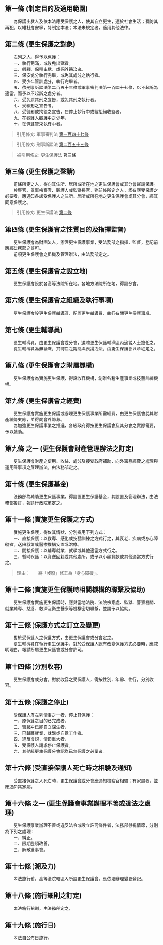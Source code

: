 第一條 (制定目的及適用範圍)
---------------------------
　　為保護出獄人及依本法應受保護之人，使其自立更生，適於社會生活；預防其再犯，以維社會安寧，特制定本法；本法未規定者，適用其他法律。  


第二條 (更生保護之對象)
-----------------------
　　左列之人，得予以保護：  
　　一、執行期滿，或赦免出獄者。  
　　二、假釋、保釋出獄，或保外醫治者。  
　　三、保安處分執行完畢，或免其處分之執行者。  
　　四、受少年管訓處分，執行完畢者。  
　　五、依刑事訴訟法第二百五十三條或軍事審判法第一百四十七條，以不起訴為適當，而予以不起訴之處分者。  
　　六、受免除其刑之宣告，或免其刑之執行者。  
　　七、受緩刑之宣告者。  
　　八、受徒刑或拘役之宣告，在停止執行中或經拒絕收監者。  
　　九、在觀護人觀護中之少年。  
　　十、在保護管束執行中者。  
> 引用條文: 軍事審判法 [第一百四十七條](../../國防退輔/軍事審判/軍事審判法.md#第一百四十七條-起訴之程式)

> 引用條文: 刑事訴訟法 [第二百五十三條](../../法務/刑事/刑事訴訟法.md#第二百五十三條-相對不起訴案件)

> 被引用條文: 更生保護法 [第三條](../../法務/保護業務/更生保護法.md#第三條-更生保護之聲請)



第三條 (更生保護之聲請)
-----------------------
　　前條所定之人，得向其住所、居所或所在地之更生保護會或其分會聲請保護。  
　　檢察官、軍事檢察官、觀護人或監獄長官，對前條所定之人，認有應受保護之必要者，應通知各該受保護人之住所、居所或所在地之更生保護會或其分會，經其同意保護之。  
> 引用條文: 更生保護法 [第二條](../../法務/保護業務/更生保護法.md#第二條-更生保護之對象)



第四條 (更生保護會之性質目的及指揮監督)
---------------------------------------
　　更生保護會為財團法人，辦理更生保護事業，受法務部之指揮、監督，登記前應經法務部之許可。  
　　前項更生保護會之組織及管理辦法，由法務部定之。  


第五條 (更生保護會之設立地)
---------------------------
　　更生保護會設於各高等法院所在地。各地方法院所在地，得設分會。  


第六條 (更生保護會之組織及執行事項)
-----------------------------------
　　更生保護會設更生保護輔導區，配置更生輔導員，執行有關更生保護事項。  


第七條 (更生輔導員)
-------------------
　　更生輔導員，由更生保護會或分會，遴聘更生保護輔導區內適當人士擔任之。  
　　更生輔導員為無給職，其聘任之期間與表揚方法，由更生保護會以章程定之。  


第八條 (更生保護會之附屬機構)
-----------------------------
　　更生保護會為實施更生保護，得設收容機構，創辦各種生產事業或技藝訓練機構。  


第九條 (更生保護會之經費)
-------------------------
　　更生保護會實施更生保護或辦理更生保護事業所需經費，由更生保護會就其財產統籌支應，並得向會外籌募。  
　　為加強更生保護事業之推進，各級政府得按更生保護會及其分會之實際需要，予以補助。  


第九條 之一 (更生保護會財產管理辦法之訂定)
------------------------------------------
　　更生保護會財產之使用、收益、處分及接受政府補助、向外籌募經費之處理與運用等事項之管理辦法，由法務部定之。  


第十條 (更生保護基金)
---------------------
　　法務部為輔助更生保護事業，得設置更生保護基金，其設置及管理辦法，由法務部擬訂，報請行政院核定之。  


第十一條 (實施更生保護之方式)
-----------------------------
　　實施更生保護，得依其情狀，分別採用下列方式：  
　　一、直接保護：以教導、感化或技藝訓練之方式行之，其衰老、疾病或身心障礙者，送由救濟或醫療機構安置或治療。  
　　二、間接保護：以輔導就業、就學或其他適當方式行之。  
　　三、暫時保護：以資送回籍或其他處所，或予以小額貸款或其他適當方式行之。  
> 理由：　　將「殘廢」修正為「身心障礙」。



第十二條 (實施更生保護時相關機構的聯繫及協助)
---------------------------------------------
　　更生保護會實施更生保護時，應與當地法院、法院檢察處、監獄、警察機關、就業輔導、慈善、救濟及衛生醫療等機構密切聯繫，並請予以協助。  


第十三條 (保護方式之訂立及變更)
-------------------------------
　　對於受保護人之保護方式，由更生保護會或分會定之。  
　　更生輔導員在執行更生保護中，對於受保護人認有改變保護方式必要時，應敘明理由，報請所屬更生保護會或分會許可。  


第十四條 (分別收容)
-------------------
　　更生保護會或分會，對於收容之受保護人，得按性別、年齡、性行，分別收容。  


第十五條 (保護之停止)
---------------------
　　受保護人有左列情事之一者，停止其保護：  
　　一、原保護之目的已完成者。  
　　二、習藝中已能自立謀生者。  
　　三、已輔導就業、就學或自覓工作者。  
　　四、違反會規，情節重大者。  
　　五、受保護人請求停止保護者。  
　　六、其他經更生保護分會認為已無保護之必要者。  


第十六條 (受直接保護人死亡時之相驗及通知)
-----------------------------------------
　　受直接保護之人死亡時，更生保護會或分會應通知檢察官相驗；有家屬者，並應通知其家屬。  


第十六條 之一 (更生保護會事業辦理不善或違法之處理)
--------------------------------------------------
　　更生保護事業辦理不善或違反法令或設立許可條件者，法務部得視情節，分別為下列之處理：  
　　一、糾正。  
　　二、限期整頓改善。  
　　三、解散董事會。  


第十七條 (溯及力)
-----------------
　　本法施行前，高等法院轄區內所設更生保護會，應依法辦理變更登記。  


第十八條 (施行細則之訂定)
-------------------------
　　本法施行細則，由法務部定之。  


第十九條 (施行日)
-----------------
　　本法自公布日施行。